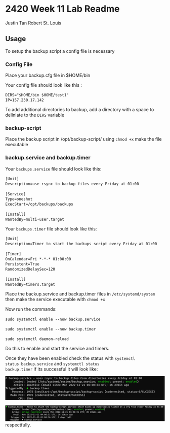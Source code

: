 # 2420 Week 11 Lab Readme
Justin Tan 
Robert St. Louis
## Usage
To setup the backup script a config file is necessary

### Config File
<p>
    Place your backup.cfg file in $HOME/bin
</p>
<p>
    Your config file should look like this :
</p>
<pre><code>DIRS="$HOME/bin $HOME/test1"
IP=157.230.17.142</code></pre>

<p>
    To add additional directories to backup, add a directory with a space to deliniate to the <code>DIRS</code> variable
</p>

### backup-script
<p>
    Place the backup script in /opt/backup-script/
    using <code>chmod +x</code> make the file executable
</p>

### backup.service and backup.timer
<p>
    Your <code>backups.service</code> file should look like this:
</p>

<pre><code>[Unit]
Description=use rsync to backup files every Friday at 01:00

[Service]
Type=oneshot
ExecStart=/opt/backups/backups

[Install]
WantedBy=multi-user.target</code></pre>

<p>
    Your <code>backups.timer</code> file should look like this:
</p>

<pre><code>[Unit]
Description=Timer to start the backups script every Friday at 01:00

[Timer]
OnCalendar=Fri *-*-* 01:00:00
Persistent=True
RandomizedDelaySec=120

[Install]
WantedBy=timers.target</code></pre>
<p>
    Place the backup.service and backup.timer files in <code>/etc/systemd/system</code> then make the service executable with <code>chmod +x</code> 

Now run the commands: 

    
<code>sudo systemctl enable --now backup.service</code>
    
<code>sudo systemctl enable --now backup.timer</code>
    
<code>sudo systemctl daemon-reload</code>
    


Do this to enable and start the service and timers.

Once they have been enabled check the status with <code>systemctl status backup.service</code> and <code>systemctl status backup.timer</code> if its successful it will look like:

![backup service](/images-directory/service.png)

![backup service](/images-directory/timer.png)
respectfully.
</p>
